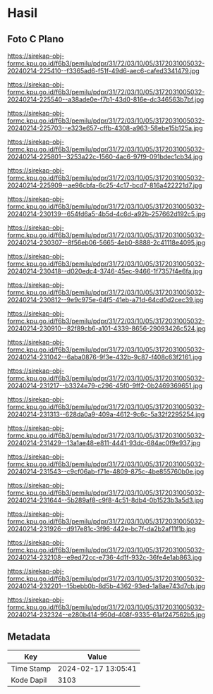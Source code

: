 # Hasil

## Foto C Plano

https://sirekap-obj-formc.kpu.go.id/f6b3/pemilu/pdpr/31/72/03/10/05/3172031005032-20240214-225410--f3365ad6-f51f-49d6-aec6-cafed3341479.jpg

https://sirekap-obj-formc.kpu.go.id/f6b3/pemilu/pdpr/31/72/03/10/05/3172031005032-20240214-225540--a38ade0e-f7b1-43d0-816e-dc346563b7bf.jpg

https://sirekap-obj-formc.kpu.go.id/f6b3/pemilu/pdpr/31/72/03/10/05/3172031005032-20240214-225703--e323e657-cffb-4308-a963-58ebe15b125a.jpg

https://sirekap-obj-formc.kpu.go.id/f6b3/pemilu/pdpr/31/72/03/10/05/3172031005032-20240214-225801--3253a22c-1560-4ac6-97f9-091bdec1cb34.jpg

https://sirekap-obj-formc.kpu.go.id/f6b3/pemilu/pdpr/31/72/03/10/05/3172031005032-20240214-225909--ae96cbfa-6c25-4c17-bcd7-816a422221d7.jpg

https://sirekap-obj-formc.kpu.go.id/f6b3/pemilu/pdpr/31/72/03/10/05/3172031005032-20240214-230139--654fd6a5-4b5d-4c6d-a92b-257662d192c5.jpg

https://sirekap-obj-formc.kpu.go.id/f6b3/pemilu/pdpr/31/72/03/10/05/3172031005032-20240214-230307--8f56eb06-5665-4eb0-8888-2c41118e4095.jpg

https://sirekap-obj-formc.kpu.go.id/f6b3/pemilu/pdpr/31/72/03/10/05/3172031005032-20240214-230418--d020edc4-3746-45ec-9466-1f7357f4e6fa.jpg

https://sirekap-obj-formc.kpu.go.id/f6b3/pemilu/pdpr/31/72/03/10/05/3172031005032-20240214-230812--9e9c975e-64f5-41eb-a71d-64cd0d2cec39.jpg

https://sirekap-obj-formc.kpu.go.id/f6b3/pemilu/pdpr/31/72/03/10/05/3172031005032-20240214-230910--82f89cb6-a101-4339-8656-29093426c524.jpg

https://sirekap-obj-formc.kpu.go.id/f6b3/pemilu/pdpr/31/72/03/10/05/3172031005032-20240214-231042--6aba0876-9f3e-432b-9c87-f408c63f2161.jpg

https://sirekap-obj-formc.kpu.go.id/f6b3/pemilu/pdpr/31/72/03/10/05/3172031005032-20240214-231217--b3324e79-c296-45f0-9ff2-0b2469369651.jpg

https://sirekap-obj-formc.kpu.go.id/f6b3/pemilu/pdpr/31/72/03/10/05/3172031005032-20240214-231313--628da0a9-409a-4612-9c6c-5a32f2295254.jpg

https://sirekap-obj-formc.kpu.go.id/f6b3/pemilu/pdpr/31/72/03/10/05/3172031005032-20240214-231429--13a1ae48-e811-4441-93dc-684ac0f9e937.jpg

https://sirekap-obj-formc.kpu.go.id/f6b3/pemilu/pdpr/31/72/03/10/05/3172031005032-20240214-231543--c9cf06ab-f71e-4809-875c-4be855760b0e.jpg

https://sirekap-obj-formc.kpu.go.id/f6b3/pemilu/pdpr/31/72/03/10/05/3172031005032-20240214-231644--5b289af8-c9f8-4c51-8db4-0b1523b3a5d3.jpg

https://sirekap-obj-formc.kpu.go.id/f6b3/pemilu/pdpr/31/72/03/10/05/3172031005032-20240214-231926--d917e81c-3f96-442e-bc7f-da2b2af11f1b.jpg

https://sirekap-obj-formc.kpu.go.id/f6b3/pemilu/pdpr/31/72/03/10/05/3172031005032-20240214-232108--e9ed72cc-e736-4d1f-932c-36fe4e1ab863.jpg

https://sirekap-obj-formc.kpu.go.id/f6b3/pemilu/pdpr/31/72/03/10/05/3172031005032-20240214-232201--15bebb0b-8d5b-4362-93ed-1a8ae743d7cb.jpg

https://sirekap-obj-formc.kpu.go.id/f6b3/pemilu/pdpr/31/72/03/10/05/3172031005032-20240214-232324--e280b414-950d-408f-9335-61af247562b5.jpg


## Metadata

| Key        | Value               |
| ---------- | ------------------- |
| Time Stamp | 2024-02-17 13:05:41 |
| Kode Dapil | 3103                |



